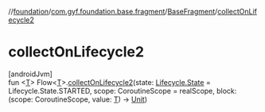 //[foundation](../../../index.md)/[com.gyf.foundation.base.fragment](../index.md)/[BaseFragment](index.md)/[collectOnLifecycle2](collect-on-lifecycle2.md)

# collectOnLifecycle2

[androidJvm]\
fun &lt;[T](collect-on-lifecycle2.md)&gt; Flow&lt;[T](collect-on-lifecycle2.md)&gt;.[collectOnLifecycle2](collect-on-lifecycle2.md)(state: [Lifecycle.State](https://developer.android.com/reference/kotlin/androidx/lifecycle/Lifecycle.State.html) = Lifecycle.State.STARTED, scope: CoroutineScope = realScope, block: (scope: CoroutineScope, value: [T](collect-on-lifecycle2.md)) -&gt; [Unit](https://kotlinlang.org/api/core/kotlin-stdlib/kotlin/-unit/index.html))